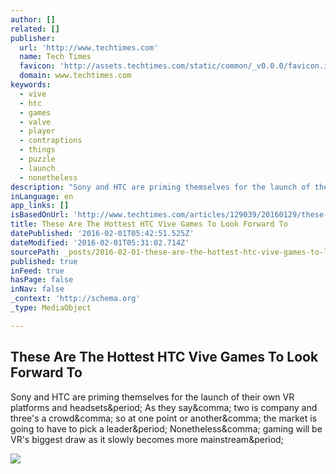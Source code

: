 ```yaml
---
author: []
related: []
publisher:
  url: 'http://www.techtimes.com'
  name: Tech Times
  favicon: 'http://assets.techtimes.com/static/common/_v0.0.0/favicon.ico'
  domain: www.techtimes.com
keywords:
  - vive
  - htc
  - games
  - valve
  - player
  - contraptions
  - things
  - puzzle
  - launch
  - nonetheless
description: "Sony and HTC are priming themselves for the launch of their own VR platforms and headsets. As they say, two is company and three's a crowd, so at one point or another, the market is going to have to pick a leader. Nonetheless, gaming will be VR's biggest draw as it slowly becomes more mainstream."
inLanguage: en
app_links: []
isBasedOnUrl: 'http://www.techtimes.com/articles/129039/20160129/these-are-the-hottest-htc-vive-games-to-look-forward-to.htm'
title: These Are The Hottest HTC Vive Games To Look Forward To
datePublished: '2016-02-01T05:42:51.525Z'
dateModified: '2016-02-01T05:31:02.714Z'
sourcePath: _posts/2016-02-01-these-are-the-hottest-htc-vive-games-to-look-forward-to.md
published: true
inFeed: true
hasPage: false
inNav: false
_context: 'http://schema.org'
_type: MediaObject

---
```

<article style=""><h1>These Are The Hottest HTC Vive Games To Look Forward To</h1><p>Sony and HTC are priming themselves for the launch of their own VR platforms and headsets&amp;period; As they say&amp;comma; two is company and three's a crowd&amp;comma; so at one point or another&amp;comma; the market is going to have to pick a leader&amp;period; Nonetheless&amp;comma; gaming will be VR's biggest draw as it slowly becomes more mainstream&amp;period;</p><img src="http://images.techtimes.com/data/images/full/202029/htc-vive.jpg" /></article>